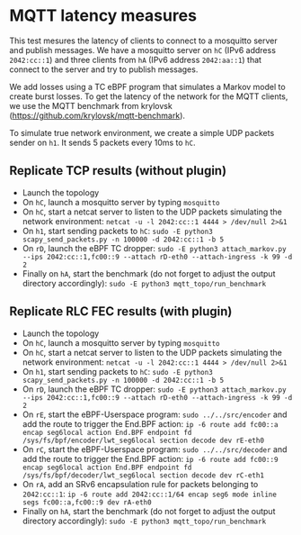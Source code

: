 # MQTT latency measures

This test mesures the latency of clients to connect to a mosquitto server and publish messages. We have a mosquitto server on `hC` (IPv6 address `2042:cc::1`) and three clients from `hA` (IPv6 address `2042:aa::1`) that connect to the server and try to publish messages. 

We add losses using a TC eBPF program that simulates a Markov model to create burst losses. To get the latency of the network for the MQTT clients, we use the MQTT benchmark from krylovsk (https://github.com/krylovsk/mqtt-benchmark).

To simulate true network environment, we create a simple UDP packets sender on `h1`. It sends 5 packets every 10ms to `hC`.

## Replicate TCP results (without plugin)
- Launch the topology
- On `hC`, launch a mosquitto server by typing `mosquitto`
- On `hC`, start a netcat server to listen to the UDP packets simulating the network environment: `netcat -u -l 2042:cc::1 4444 > /dev/null 2>&1`
- On `h1`, start sending packets to `hC`: `sudo -E python3 scapy_send_packets.py -n 100000 -d 2042:cc::1 -b 5`
- On `rD`, launch the eBPF TC dropper: `sudo -E python3 attach_markov.py --ips 2042:cc::1,fc00::9 --attach rD-eth0 --attach-ingress -k 99 -d 2`
- Finally on `hA`, start the benchmark (do not forget to adjust the output directory accordingly): `sudo -E python3 mqtt_topo/run_benchmark`

## Replicate RLC FEC results (with plugin)
- Launch the topology
- On `hC`, launch a mosquitto server by typing `mosquitto`
- On `hC`, start a netcat server to listen to the UDP packets simulating the network environment: `netcat -u -l 2042:cc::1 4444 > /dev/null 2>&1`
- On `h1`, start sending packets to `hC`: `sudo -E python3 scapy_send_packets.py -n 100000 -d 2042:cc::1 -b 5`
- On `rD`, launch the eBPF TC dropper: `sudo -E python3 attach_markov.py --ips 2042:cc::1,fc00::9 --attach rD-eth0 --attach-ingress -k 99 -d 2`
- On `rE`, start the eBPF-Userspace program: `sudo ../../src/encoder` and add the route to trigger the End.BPF action: `ip -6 route add fc00::a encap seg6local action End.BPF endpoint fd /sys/fs/bpf/encoder/lwt_seg6local section decode dev rE-eth0`
- On `rC`, start the eBPF-Userspace program: `sudo ../../src/decoder` and add the route to trigger the End.BPF action: `ip -6 route add fc00::9 encap seg6local action End.BPF endpoint fd /sys/fs/bpf/decoder/lwt_seg6local section decode dev rC-eth1`
- On `rA`, add an SRv6 encapsulation rule for packets belonging to `2042:cc::1`: `ip -6 route add 2042:cc::1/64 encap seg6 mode inline segs fc00::a,fc00::9 dev rA-eth0`
- Finally on `hA`, start the benchmark (do not forget to adjust the output directory accordingly): `sudo -E python3 mqtt_topo/run_benchmark`